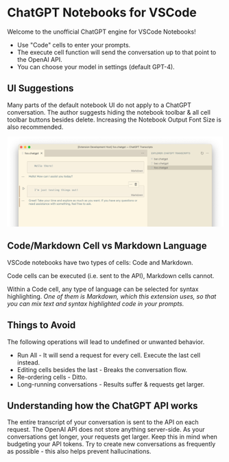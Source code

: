 # ChatGPT Notebooks for VSCode

Welcome to the unofficial ChatGPT engine for VSCode Notebooks!

* Use "Code" cells to enter your prompts.
* The execute cell function will send the conversation up to that point to the OpenAI API.
* You can choose your model in settings (default GPT-4).

## UI Suggestions

Many parts of the default notebook UI do not apply to a ChatGPT conversation. The author suggests hiding the notebook toolbar & all cell toolbar buttons besides delete. Increasing the Notebook Output Font Size is also recommended.

![](./media/ui-suggestion.png)

## Code/Markdown Cell vs Markdown Language

VSCode notebooks have two types of cells: Code and Markdown.

Code cells can be executed (i.e. sent to the API), Markdown cells cannot.

Within a Code cell, any type of language can be selected for syntax highlighting. *One of them is Markdown, which this extension uses, so that you can mix text and syntax highlighted code in your prompts.*


## Things to Avoid

The following operations will lead to undefined or unwanted behavior.
* Run All - It will send a request for every cell. Execute the last cell instead.
* Editing cells besides the last - Breaks the conversation flow.
* Re-ordering cells - Ditto.
* Long-running conversations - Results suffer & requests get larger.

## Understanding how the ChatGPT API works

The entire transcript of your conversation is sent to the API on each request. The OpenAI API does not store anything server-side. As your conversations get longer, your requests get larger. Keep this in mind when budgeting your API tokens. Try to create new conversations as frequently as possible - this also helps prevent hallucinations.
